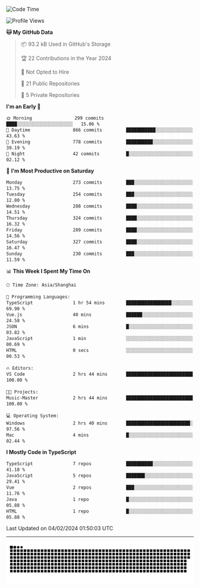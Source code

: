 <!--
<picture>
  <source
    srcset="https://github-readme-stats.vercel.app/api?username=kevinxft&show_icons=true&theme=dark"
    media="(prefers-color-scheme: dark)"
  />
  <source
    srcset="https://github-readme-stats.vercel.app/api?username=kevinxft&show_icons=true"
    media="(prefers-color-scheme: light), (prefers-color-scheme: no-preference)"
  />
  <img src="https://github-readme-stats.vercel.app/api?username=kevinxft&show_icons=true" />
</picture>
-->

<!--START_SECTION:waka-->
![Code Time](http://img.shields.io/badge/Code%20Time-1%2C454%20hrs%209%20mins-blue)

![Profile Views](http://img.shields.io/badge/Profile%20Views-0-blue)

**🐱 My GitHub Data** 

> 📦 93.2 kB Used in GitHub's Storage 
 > 
> 🏆 22 Contributions in the Year 2024
 > 
> 🚫 Not Opted to Hire
 > 
> 📜 21 Public Repositories 
 > 
> 🔑 5 Private Repositories 
 > 
**I'm an Early 🐤** 

```text
🌞 Morning                299 commits         ████░░░░░░░░░░░░░░░░░░░░░   15.06 % 
🌆 Daytime                866 commits         ███████████░░░░░░░░░░░░░░   43.63 % 
🌃 Evening                778 commits         ██████████░░░░░░░░░░░░░░░   39.19 % 
🌙 Night                  42 commits          █░░░░░░░░░░░░░░░░░░░░░░░░   02.12 % 
```
📅 **I'm Most Productive on Saturday** 

```text
Monday                   273 commits         ███░░░░░░░░░░░░░░░░░░░░░░   13.75 % 
Tuesday                  254 commits         ███░░░░░░░░░░░░░░░░░░░░░░   12.80 % 
Wednesday                288 commits         ████░░░░░░░░░░░░░░░░░░░░░   14.51 % 
Thursday                 324 commits         ████░░░░░░░░░░░░░░░░░░░░░   16.32 % 
Friday                   289 commits         ████░░░░░░░░░░░░░░░░░░░░░   14.56 % 
Saturday                 327 commits         ████░░░░░░░░░░░░░░░░░░░░░   16.47 % 
Sunday                   230 commits         ███░░░░░░░░░░░░░░░░░░░░░░   11.59 % 
```


📊 **This Week I Spent My Time On** 

```text
🕑︎ Time Zone: Asia/Shanghai

💬 Programming Languages: 
TypeScript               1 hr 54 mins        █████████████████░░░░░░░░   69.90 % 
Vue.js                   40 mins             ██████░░░░░░░░░░░░░░░░░░░   24.58 % 
JSON                     6 mins              █░░░░░░░░░░░░░░░░░░░░░░░░   03.82 % 
JavaScript               1 min               ░░░░░░░░░░░░░░░░░░░░░░░░░   00.69 % 
HTML                     0 secs              ░░░░░░░░░░░░░░░░░░░░░░░░░   00.53 % 

🔥 Editors: 
VS Code                  2 hrs 44 mins       █████████████████████████   100.00 % 

🐱‍💻 Projects: 
Music-Master             2 hrs 44 mins       █████████████████████████   100.00 % 

💻 Operating System: 
Windows                  2 hrs 40 mins       ████████████████████████░   97.56 % 
Mac                      4 mins              █░░░░░░░░░░░░░░░░░░░░░░░░   02.44 % 
```

**I Mostly Code in TypeScript** 

```text
TypeScript               7 repos             ██████████░░░░░░░░░░░░░░░   41.18 % 
JavaScript               5 repos             ███████░░░░░░░░░░░░░░░░░░   29.41 % 
Vue                      2 repos             ███░░░░░░░░░░░░░░░░░░░░░░   11.76 % 
Java                     1 repo              █░░░░░░░░░░░░░░░░░░░░░░░░   05.88 % 
HTML                     1 repo              █░░░░░░░░░░░░░░░░░░░░░░░░   05.88 % 
```




 Last Updated on 04/02/2024 01:50:03 UTC
<!--END_SECTION:waka-->

---

<picture>
  <source media="(prefers-color-scheme: dark)" srcset="https://raw.githubusercontent.com/kevinxft/kevinxft/output/github-contribution-grid-snake-dark.svg">
  <source media="(prefers-color-scheme: light)" srcset="https://raw.githubusercontent.com/kevinxft/kevinxft/output/github-contribution-grid-snake.svg">
  <img alt="github contribution grid snake animation" src="https://raw.githubusercontent.com/kevinxft/kevinxft/output/github-contribution-grid-snake.svg">
</picture>